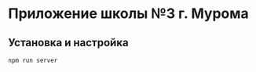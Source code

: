 # Приложение школы №3 г. Мурома


Установка и настройка
---------------------
```bash
npm run server
```
